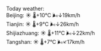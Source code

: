 Today weather:  
Beijing: ☀️ 🌡️+10°C 🌬️↓19km/h  
Tianjin: ☀️ 🌡️+9°C 🌬️↓26km/h  
Shijiazhuang: ☀️ 🌡️+11°C 🌬️↓22km/h  
Tangshan: ☀️ 🌡️+7°C 🌬️↙17km/h  
